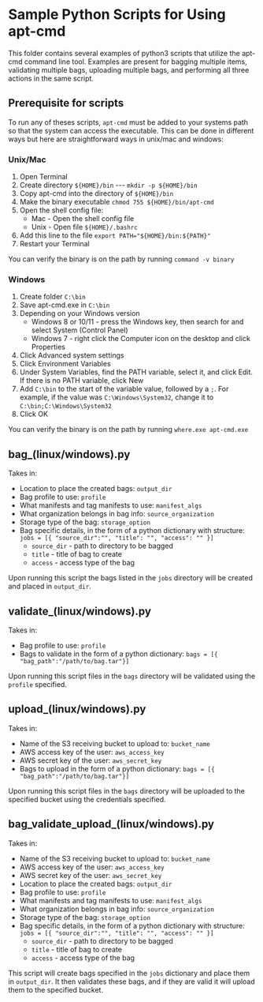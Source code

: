 # Sample Python Scripts for Using apt-cmd

This folder contains several examples of python3 scripts that utilize the apt-cmd command line tool. Examples are present for bagging multiple items, validating multiple bags, uploading multiple bags, and performing all three actions in the same script.

## Prerequisite for scripts

To run any of theses scripts, ```apt-cmd``` must be added to your systems path so that the system can access the executable. This can be done in different ways but here are straightforward ways in unix/mac and windows:

### Unix/Mac

1. Open Terminal
2. Create directory ```${HOME}/bin``` --- ```mkdir -p ${HOME}/bin```
3. Copy apt-cmd into the directory of ```${HOME}/bin```
4. Make the binary executable ```chmod 755 ${HOME}/bin/apt-cmd```
5. Open the shell config file:
    * Mac - Open the shell config file 
    * Unix - Open file ```${HOME}/.bashrc```
6. Add this line to the file ```export PATH="${HOME}/bin:${PATH}"```
7. Restart your Terminal

You can verify the binary is on the path by running ```command -v binary```

### Windows

1. Create folder ```C:\bin```
2. Save apt-cmd.exe in ```C:\bin```
3. Depending on your Windows version
    * Windows 8 or 10/11 - press the Windows key, then search for and select System (Control Panel)
    * Windows 7 - right click the Computer icon on the desktop and click Properties
4. Click Advanced system settings
5. Click Environment Variables
6. Under System Variables, find the PATH variable, select it, and click Edit. If there is no PATH variable, click New
7. Add ```C:\bin``` to the start of the variable value, followed by a ```;```. For example, if the value was ```C:\Windows\System32```, change it to ```C:\bin;C:\Windows\System32```
8. Click OK

You can verify the binary is on the path by running ```where.exe apt-cmd.exe```

## bag_(linux/windows).py

Takes in:
* Location to place the created bags: ```output_dir```
* Bag profile to use: ```profile```
* What manifests and tag manifests to use: ```manifest_algs```
* What organization belongs in bag info: ```source_organization```
* Storage type of the bag: ```storage_option```
* Bag specific details, in the form of a python dictionary with structure:  ```jobs = [{ "source_dir":"", "title": "", "access": "" }]```
    * ```source_dir``` - path to directory to be bagged
    * ```title``` - title of bag to create
    * ```access``` - access type of the bag

Upon running this script the bags listed in the ```jobs``` directory will be created and placed in ```output_dir```.

## validate_(linux/windows).py

Takes in:
* Bag profile to use: ```profile```
* Bags to validate in the form of a python dictionary: ```bags = [{ "bag_path":"/path/to/bag.tar"}]```

Upon running this script files in the ```bags``` directory will be validated using the ```profile``` specified.

## upload_(linux/windows).py

Takes in:
* Name of the S3 receiving bucket to upload to: ```bucket_name```
* AWS access key of the user: ```aws_access_key```
* AWS secret key of the user: ```aws_secret_key```
* Bags to upload in the form of a python dictionary: ```bags = [{ "bag_path":"/path/to/bag.tar"}]```

Upon running this script files in the ```bags``` directory will be uploaded to the specified bucket using the credentials specified.

## bag_validate_upload_(linux/windows).py

Takes in:
* Name of the S3 receiving bucket to upload to: ```bucket_name```
* AWS access key of the user: ```aws_access_key```
* AWS secret key of the user: ```aws_secret_key```
* Location to place the created bags: ```output_dir```
* Bag profile to use: ```profile```
* What manifests and tag manifests to use: ```manifest_algs```
* What organization belongs in bag info: ```source_organization```
* Storage type of the bag: ```storage_option```
* Bag specific details, in the form of a python dictionary with structure:  ```jobs = [{ "source_dir":"", "title": "", "access": "" }]```
    * ```source_dir``` - path to directory to be bagged
    * ```title``` - title of bag to create
    * ```access``` - access type of the bag

This script will create bags specified in the ```jobs``` dictionary and place them in ```output_dir```. It then validates these bags, and if they are valid it will upload them to the specified bucket.